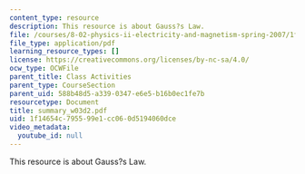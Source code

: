 ```yaml
---
content_type: resource
description: This resource is about Gauss?s Law.
file: /courses/8-02-physics-ii-electricity-and-magnetism-spring-2007/1f14654c795599e1cc060d5194060dce_summary_w03d2.pdf
file_type: application/pdf
learning_resource_types: []
license: https://creativecommons.org/licenses/by-nc-sa/4.0/
ocw_type: OCWFile
parent_title: Class Activities
parent_type: CourseSection
parent_uid: 588b48d5-a339-0347-e6e5-b16b0ec1fe7b
resourcetype: Document
title: summary_w03d2.pdf
uid: 1f14654c-7955-99e1-cc06-0d5194060dce
video_metadata:
  youtube_id: null
---
```

This resource is about Gauss?s Law.